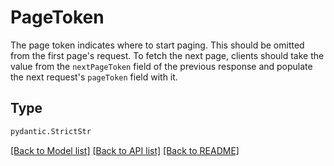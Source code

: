 # PageToken

The page token indicates where to start paging. This should be omitted from the first page's request.
 To fetch the next page, clients should take the value from the `nextPageToken` field of the previous response
 and populate the next request's `pageToken` field with it.

## Type
```python
pydantic.StrictStr
```


[[Back to Model list]](../../../../README.md#models-v2-link) [[Back to API list]](../../../../README.md#apis-v2-link) [[Back to README]](../../../../README.md)

